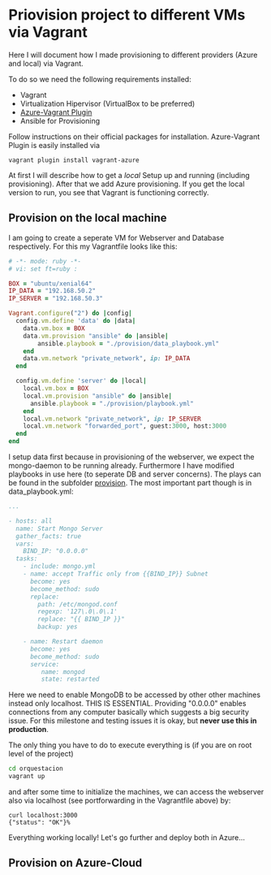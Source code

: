 # Priovision project to different VMs via Vagrant

Here I will document how I made provisioning to different providers (Azure and local) via Vagrant. 

To do so we need the following requirements installed:

- Vagrant
- Virtualization Hipervisor (VirtualBox to be preferred)
- [Azure-Vagrant Plugin](https://github.com/Azure/vagrant-azure)
- Ansible for Provisioning

Follow instructions on their official packages for installation.
Azure-Vagrant Plugin is easily installed via 

`vagrant plugin install vagrant-azure`

At first I will describe how to get a _local_ Setup up and running (including provisioning). After that we add Azure provisioning.
If you get the local version to run, you see that Vagrant is functioning correctly.

## Provision on the local machine

I am going to create a seperate VM for Webserver and Database respectively. For this my Vagrantfile looks like this:

```ruby
# -*- mode: ruby -*-
# vi: set ft=ruby :

BOX = "ubuntu/xenial64"
IP_DATA = "192.168.50.2"
IP_SERVER = "192.168.50.3"

Vagrant.configure("2") do |config|
  config.vm.define 'data' do |data|
    data.vm.box = BOX
    data.vm.provision "ansible" do |ansible|
		ansible.playbook = "./provision/data_playbook.yml"
    end
    data.vm.network "private_network", ip: IP_DATA
  end

  config.vm.define 'server' do |local|	
    local.vm.box = BOX
    local.vm.provision "ansible" do |ansible|
      ansible.playbook = "./provision/playbook.yml"
    end
    local.vm.network "private_network", ip: IP_SERVER 
    local.vm.network "forwarded_port", guest:3000, host:3000  
  end
end

```
I setup data first because in provisioning of the webserver, we expect the mongo-daemon to be running already.
Furthermore I have modified playbooks in use here (to seperate DB and server concerns). The plays can be found in the subfolder [provision](https://github.com/alex1ai/ugr-master-cc/tree/master/orquestacion/provision). The most important part though is in data_playbook.yml:

```yml
...

- hosts: all
  name: Start Mongo Server
  gather_facts: true
  vars:
    BIND_IP: "0.0.0.0" 
  tasks:
    - include: mongo.yml
    - name: accept Traffic only from {{BIND_IP}} Subnet 
      become: yes
      become_method: sudo
      replace:
        path: /etc/mongod.conf
        regexp: '127\.0\.0\.1'
        replace: "{{ BIND_IP }}"
        backup: yes

    - name: Restart daemon
      become: yes
      become_method: sudo
      service:
         name: mongod
         state: restarted
```

Here we need to enable MongoDB to be accessed by other other machines instead only localhost. THIS IS ESSENTIAL. Providing "0.0.0.0" enables connections from any computer basically which suggests a big security issue. For this milestone and testing issues it is okay, but **never use this in production**.

The only thing you have to do to execute everything is (if you are on root level of the project)

```bash
cd orquestacion
vagrant up
``` 

and after some time to initialize the machines, we can access the webserver also via localhost (see portforwarding in the Vagrantfile above) by:

```
curl localhost:3000
{"status": "OK"}%                              
```

Everything working locally! Let's go further and deploy both in Azure...

## Provision on Azure-Cloud
